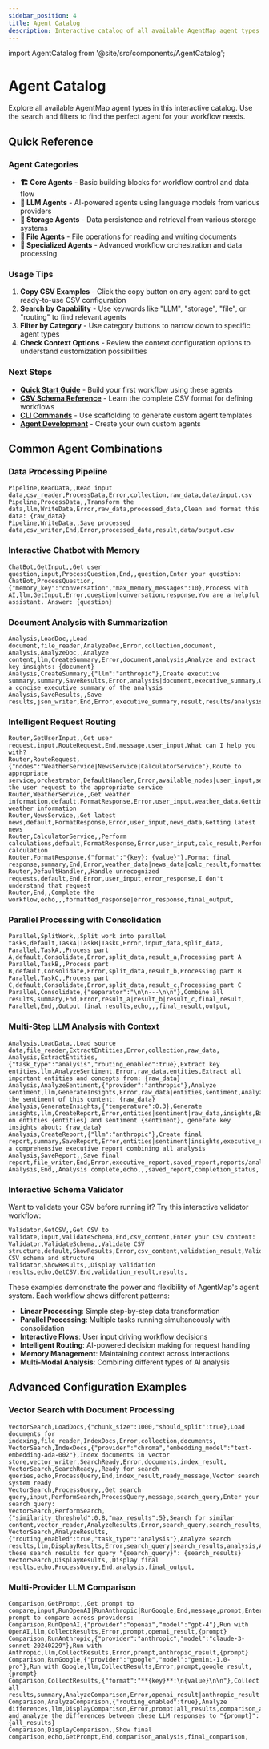 ```yaml
---
sidebar_position: 4
title: Agent Catalog
description: Interactive catalog of all available AgentMap agent types
---
```


import AgentCatalog from '@site/src/components/AgentCatalog';

# Agent Catalog

Explore all available AgentMap agent types in this interactive catalog. Use the search and filters to find the perfect agent for your workflow needs.

<AgentCatalog />

## Quick Reference

### Agent Categories

- **🏗️ Core Agents** - Basic building blocks for workflow control and data flow
- **🧠 LLM Agents** - AI-powered agents using language models from various providers  
- **💾 Storage Agents** - Data persistence and retrieval from various storage systems
- **📁 File Agents** - File operations for reading and writing documents
- **🔧 Specialized Agents** - Advanced workflow orchestration and data processing

### Usage Tips

1. **Copy CSV Examples** - Click the copy button on any agent card to get ready-to-use CSV configuration
2. **Search by Capability** - Use keywords like "LLM", "storage", "file", or "routing" to find relevant agents
3. **Filter by Category** - Use category buttons to narrow down to specific agent types
4. **Check Context Options** - Review the context configuration options to understand customization possibilities

### Next Steps

- **[Quick Start Guide](../getting-started/quick-start)** - Build your first workflow using these agents
- **[CSV Schema Reference](./csv-schema)** - Learn the complete CSV format for defining workflows
- **[CLI Commands](./cli-commands)** - Use scaffolding to generate custom agent templates
- **[Agent Development](../tutorials/building-custom-agents)** - Create your own custom agents

## Common Agent Combinations

### Data Processing Pipeline
```csv
Pipeline,ReadData,,Read input data,csv_reader,ProcessData,Error,collection,raw_data,data/input.csv
Pipeline,ProcessData,,Transform the data,llm,WriteData,Error,raw_data,processed_data,Clean and format this data: {raw_data}
Pipeline,WriteData,,Save processed data,csv_writer,End,Error,processed_data,result,data/output.csv
```

### Interactive Chatbot with Memory
```csv
ChatBot,GetInput,,Get user question,input,ProcessQuestion,End,,question,Enter your question:
ChatBot,ProcessQuestion,{"memory_key":"conversation","max_memory_messages":10},Process with AI,llm,GetInput,Error,question|conversation,response,You are a helpful assistant. Answer: {question}
```

### Document Analysis with Summarization
```csv
Analysis,LoadDoc,,Load document,file_reader,AnalyzeDoc,Error,collection,document,
Analysis,AnalyzeDoc,,Analyze content,llm,CreateSummary,Error,document,analysis,Analyze and extract key insights: {document}
Analysis,CreateSummary,{"llm":"anthropic"},Create executive summary,summary,SaveResults,Error,analysis|document,executive_summary,Create a concise executive summary of the analysis
Analysis,SaveResults,,Save results,json_writer,End,Error,executive_summary,result,results/analysis.json
```

### Intelligent Request Routing
```csv
Router,GetUserInput,,Get user request,input,RouteRequest,End,message,user_input,What can I help you with?
Router,RouteRequest,{"nodes":"WeatherService|NewsService|CalculatorService"},Route to appropriate service,orchestrator,DefaultHandler,Error,available_nodes|user_input,selected_node,Route the user request to the appropriate service
Router,WeatherService,,Get weather information,default,FormatResponse,Error,user_input,weather_data,Getting weather information
Router,NewsService,,Get latest news,default,FormatResponse,Error,user_input,news_data,Getting latest news
Router,CalculatorService,,Perform calculations,default,FormatResponse,Error,user_input,calc_result,Performing calculation
Router,FormatResponse,{"format":"{key}: {value}"},Format final response,summary,End,Error,weather_data|news_data|calc_result,formatted_response,
Router,DefaultHandler,,Handle unrecognized requests,default,End,Error,user_input,error_response,I don't understand that request
Router,End,,Complete the workflow,echo,,,formatted_response|error_response,final_output,
```

### Parallel Processing with Consolidation
```csv
Parallel,SplitWork,,Split work into parallel tasks,default,TaskA|TaskB|TaskC,Error,input_data,split_data,
Parallel,TaskA,,Process part A,default,Consolidate,Error,split_data,result_a,Processing part A
Parallel,TaskB,,Process part B,default,Consolidate,Error,split_data,result_b,Processing part B
Parallel,TaskC,,Process part C,default,Consolidate,Error,split_data,result_c,Processing part C
Parallel,Consolidate,{"separator":"\n\n---\n\n"},Combine all results,summary,End,Error,result_a|result_b|result_c,final_result,
Parallel,End,,Output final results,echo,,,final_result,output,
```

### Multi-Step LLM Analysis with Context
```csv
Analysis,LoadData,,Load source data,file_reader,ExtractEntities,Error,collection,raw_data,
Analysis,ExtractEntities,{"task_type":"analysis","routing_enabled":true},Extract key entities,llm,AnalyzeSentiment,Error,raw_data,entities,Extract all important entities and concepts from: {raw_data}
Analysis,AnalyzeSentiment,{"provider":"anthropic"},Analyze sentiment,llm,GenerateInsights,Error,raw_data|entities,sentiment,Analyze the sentiment of this content: {raw_data}
Analysis,GenerateInsights,{"temperature":0.3},Generate insights,llm,CreateReport,Error,entities|sentiment|raw_data,insights,Based on entities {entities} and sentiment {sentiment}, generate key insights about: {raw_data}
Analysis,CreateReport,{"llm":"anthropic"},Create final report,summary,SaveReport,Error,entities|sentiment|insights,executive_report,Create a comprehensive executive report combining all analysis
Analysis,SaveReport,,Save final report,file_writer,End,Error,executive_report,saved_report,reports/analysis_report.md
Analysis,End,,Analysis complete,echo,,,saved_report,completion_status,
```

### Interactive Schema Validator

Want to validate your CSV before running it? Try this interactive validator workflow:

```csv
Validator,GetCSV,,Get CSV to validate,input,ValidateSchema,End,csv_content,Enter your CSV content:
Validator,ValidateSchema,,Validate CSV structure,default,ShowResults,Error,csv_content,validation_result,Validating CSV schema and structure
Validator,ShowResults,,Display validation results,echo,GetCSV,End,validation_result,results,
```

These examples demonstrate the power and flexibility of AgentMap's agent system. Each workflow shows different patterns:

- **Linear Processing**: Simple step-by-step data transformation
- **Parallel Processing**: Multiple tasks running simultaneously with consolidation
- **Interactive Flows**: User input driving workflow decisions
- **Intelligent Routing**: AI-powered decision making for request handling
- **Memory Management**: Maintaining context across interactions
- **Multi-Modal Analysis**: Combining different types of AI analysis

## Advanced Configuration Examples

### Vector Search with Document Processing
```csv
VectorSearch,LoadDocs,{"chunk_size":1000,"should_split":true},Load documents for indexing,file_reader,IndexDocs,Error,collection,documents,
VectorSearch,IndexDocs,{"provider":"chroma","embedding_model":"text-embedding-ada-002"},Index documents in vector store,vector_writer,SearchReady,Error,documents,index_result,
VectorSearch,SearchReady,,Ready for search queries,echo,ProcessQuery,End,index_result,ready_message,Vector search system ready
VectorSearch,ProcessQuery,,Get search query,input,PerformSearch,ProcessQuery,message,search_query,Enter your search query:
VectorSearch,PerformSearch,{"similarity_threshold":0.8,"max_results":5},Search for similar content,vector_reader,AnalyzeResults,Error,search_query,search_results,
VectorSearch,AnalyzeResults,{"routing_enabled":true,"task_type":"analysis"},Analyze search results,llm,DisplayResults,Error,search_query|search_results,analysis,Analyze these search results for query "{search_query}": {search_results}
VectorSearch,DisplayResults,,Display final results,echo,ProcessQuery,End,analysis,final_output,
```

### Multi-Provider LLM Comparison
```csv
Comparison,GetPrompt,,Get prompt to compare,input,RunOpenAI|RunAnthropic|RunGoogle,End,message,prompt,Enter prompt to compare across providers:
Comparison,RunOpenAI,{"provider":"openai","model":"gpt-4"},Run with OpenAI,llm,CollectResults,Error,prompt,openai_result,{prompt}
Comparison,RunAnthropic,{"provider":"anthropic","model":"claude-3-sonnet-20240229"},Run with Anthropic,llm,CollectResults,Error,prompt,anthropic_result,{prompt}
Comparison,RunGoogle,{"provider":"google","model":"gemini-1.0-pro"},Run with Google,llm,CollectResults,Error,prompt,google_result,{prompt}
Comparison,CollectResults,{"format":"**{key}**:\n{value}\n\n"},Collect all results,summary,AnalyzeComparison,Error,openai_result|anthropic_result|google_result,all_results,
Comparison,AnalyzeComparison,{"routing_enabled":true},Analyze differences,llm,DisplayComparison,Error,prompt|all_results,comparison_analysis,Compare and analyze the differences between these LLM responses to "{prompt}": {all_results}
Comparison,DisplayComparison,,Show final comparison,echo,GetPrompt,End,comparison_analysis,final_comparison,
```
